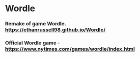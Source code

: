 # Wordle
### Remake of game Wordle. https://ethanrussell98.github.io/Wordle/
### Official Wordle game - https://www.nytimes.com/games/wordle/index.html
